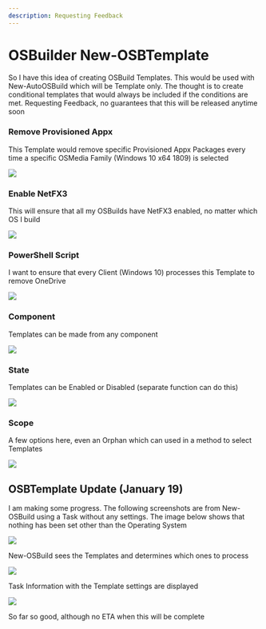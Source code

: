 ```yaml
---
description: Requesting Feedback
---
```


# OSBuilder New-OSBTemplate

So I have this idea of creating OSBuild Templates.  This would be used with New-AutoOSBuild which will be Template only.  The thought is to create conditional templates that would always be included if the conditions are met.  Requesting Feedback, no guarantees that this will be released anytime soon

### Remove Provisioned Appx

This Template would remove specific Provisioned Appx Packages every time a specific OSMedia Family \(Windows 10 x64 1809\) is selected

![](../../.gitbook/assets/image%20%2837%29.png)

### Enable NetFX3

This will ensure that all my OSBuilds have NetFX3 enabled, no matter which OS I build

![](../../.gitbook/assets/image%20%2839%29.png)

### PowerShell Script

I want to ensure that every Client \(Windows 10\) processes this Template to remove OneDrive

![](../../.gitbook/assets/image%20%2836%29.png)

### Component

Templates can be made from any component

![](../../.gitbook/assets/image%20%2841%29.png)

### State

Templates can be Enabled or Disabled \(separate function can do this\)

![](../../.gitbook/assets/image%20%2815%29.png)

### Scope

A few options here, even an Orphan which can used in a method to select Templates

![](../../.gitbook/assets/image%20%283%29.png)

## OSBTemplate Update \(January 19\)

I am making some progress.  The following screenshots are from New-OSBuild using a Task without any settings.  The image below shows that nothing has been set other than the Operating System

![](../../.gitbook/assets/2019-01-19_19-48-56.png)

New-OSBuild sees the Templates and determines which ones to process

![](../../.gitbook/assets/2019-01-19_19-50-12.png)

Task Information with the Template settings are displayed

![](../../.gitbook/assets/2019-01-19_19-51-11%20%281%29.png)

So far so good, although no ETA when this will be complete

